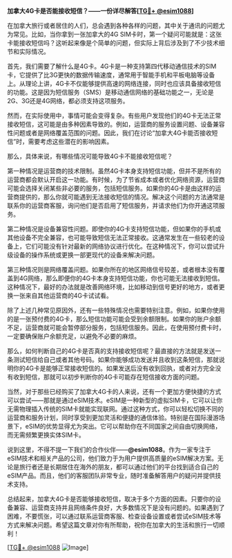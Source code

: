 **加拿大4G卡是否能接收短信？——一份详尽解答[[TG💪+ @esim1088](https://t.me/s/esim1088)]**

在加拿大旅行或者居住的人们，总会遇到各种各样的问题，其中关于通讯的问题尤为常见。比如，当你拿到一张加拿大的4G SIM卡时，第一个疑问可能就是：这张卡能接收短信吗？这听起来像是个简单的问题，但实际上背后涉及到了不少技术细节和实际情况。

首先，我们需要了解什么是4G卡。4G卡是一种支持第四代移动通信技术的SIM卡，它提供了比3G更快的数据传输速度，通常用于智能手机和平板电脑等设备上。从理论上讲，4G卡不仅能够提供高速的网络连接，同时也应该具备接收短信的功能。这是因为短信服务（SMS）是移动通信网络的基础功能之一，无论是2G、3G还是4G网络，都必须支持这项服务。

然而，在实际使用中，事情可能会变得复杂。有些用户发现他们的4G卡无法正常接收短信，这可能是由多种因素导致的。例如，运营商的服务设置问题、设备兼容性问题或者是网络覆盖范围的问题。因此，我们在讨论“加拿大4G卡能否接收短信”时，需要考虑这些潜在的影响因素。

那么，具体来说，有哪些情况可能导致4G卡不能接收短信呢？

第一种情况是运营商的技术限制。虽然4G卡本身支持短信功能，但并不是所有的运营商都会默认开启这一功能。有时候，为了节省成本或者优化网络资源，运营商可能会选择关闭某些非必要的服务，包括短信服务。如果你的4G卡是由这样的运营商提供的，那么你就可能遇到无法接收短信的情况。解决这个问题的方法通常是联系你的运营商客服，询问他们是否启用了短信服务，并请求他们为你开通这项服务。

第二种情况是设备兼容性问题。即使你的4G卡支持短信功能，但如果你的手机或其他设备不完全兼容，也可能导致短信无法正常接收。这通常发生在一些较老的设备上，它们可能没有针对最新的网络协议进行优化。在这种情况下，你可以尝试升级设备的操作系统或更换一部更现代的设备来解决问题。

第三种情况则是网络覆盖问题。如果你所在的地区网络信号较差，或者根本没有覆盖到4G网络，那么即便你的4G卡本身支持短信功能，你也可能无法接收到短信。这种情况下，最好的办法就是改善网络环境，比如移动到信号更好的地方，或者更换一张来自其他运营商的4G卡试试看。

除了上述几种常见原因外，还有一些特殊情况也需要特别注意。例如，如果你使用的是一张预付费的4G卡，那么短信功能可能会受到余额限制。如果你的账户余额不足，运营商就可能会暂停部分服务，包括短信服务。因此，在使用预付费卡时，一定要确保账户余额充足，以避免不必要的麻烦。

那么，如何判断自己的4G卡是否真的支持接收短信呢？最直接的方法就是发送一条测试短信给自己或者其他号码。如果你能够成功发送并且收到这条短信，那就说明你的4G卡是能够正常接收短信的。如果发送后没有收到回执，或者对方完全没有收到短信，那就可以初步判断你的4G卡可能存在短信接收方面的问题。

当然，对于那些已经购买了加拿大4G卡的人来说，还有一个更加方便快捷的方式可以尝试——那就是通过eSIM技术。eSIM是一种新型的虚拟SIM卡，它可以让你无需物理插入传统的SIM卡就能实现联网。通过这种方式，你可以轻松切换不同的运营商和服务计划，同时享受到更加灵活和便捷的通信体验。特别是在国际漫游场景下，eSIM的优势显得尤为突出。它可以帮助你在不同国家之间自由切换网络，而无需频繁更换实体SIM卡。

说到这里，不得不提一下我们的合作伙伴——**@esim1088**。作为一家专注于eSIM技术和相关产品的公司，他们致力于为用户提供高质量的eSIM解决方案。无论是旅行者还是长期居住在海外的朋友，都可以通过他们的平台找到适合自己的eSIM产品。而且，他们的客服团队非常专业，随时准备解答用户的疑问并提供技术支持。

总结起来，加拿大4G卡是否能够接收短信，取决于多个方面的因素。只要你的设备兼容、运营商支持并且网络条件良好，大多数情况下是没有问题的。如果遇到了困难，不要慌张，可以通过联系运营商客服、检查设备设置或者尝试eSIM技术等方式来解决问题。希望这篇文章对你有所帮助，祝你在加拿大的生活和旅行一切顺利！

[[TG💪+ @esim1088](https://t.me/s/esim1088) ![Image](https://i.postimg.cc/4NQfJmqS/Snipaste-2025-05-13-00-14-12.png)]